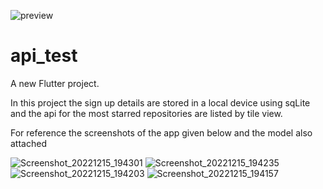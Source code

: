![preview](https://user-images.githubusercontent.com/49632776/207884684-09a151c6-3368-44f8-8a21-ef841a9c9eac.png)
# api_test

A new Flutter project.

In this project the sign up details are stored in a local device using sqLite and the api for the most starred repositories are listed by tile view.

For reference the screenshots of the app given below and the model also attached

![Screenshot_20221215_194301](https://user-images.githubusercontent.com/49632776/207883894-34c6d185-87bf-40ab-b58d-490684d50505.jpg)
![Screenshot_20221215_194235](https://user-images.githubusercontent.com/49632776/207883931-aa1c5e9e-ef0b-4d78-8e8e-247391a57497.jpg)
![Screenshot_20221215_194203](https://user-images.githubusercontent.com/49632776/207883956-8dbc53cc-fd77-42fb-9968-38f7b0224f06.jpg)
![Screenshot_20221215_194157](https://user-images.githubusercontent.com/49632776/207883963-57f8713d-bd7a-4770-8116-842a0f768ad8.jpg)


